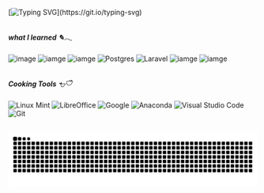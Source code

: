 <!--
**ddamar798/ddamar798** is a ✨ _special_ ✨ repository because its `README.md` (this file) appears on your GitHub profile.

Here are some ideas to get you started:

- 🔭 I’m currently working on ...   
- 🌱 I’m currently learning ... 
- 👯 I’m looking to collaborate on ... 
- 🤔 I’m looking for help with ...
- 💬 Ask me about ... 
- 📫 How to reach me: ...  
- 😄 Pronouns: ...
- ⚡ Fun fact: ...
-->
<!-- <h1 align="left">Hey 👋 I'M DAMARR</h1> -->                                                                                                                                                                                          
[![Typing SVG](https://readme-typing-svg.demolab.com?font=Roboto&size=30&duration=3000&pause=2000&color=00FF00&width=435&lines=%7C%3D%3D%3D%3D%3D+LOADING+%3D%3D%3D%3D%3D%7C;Hello+world!%F0%9F%91%8B%F0%9F%8F%BB;+I'M+DAMARR;I+am+17+years+old%2C;I'm+From+Indonesian.;Let's+be+friends!+;%7C%3D%3D%3D%3D%3D+50%25+%3D%3D%3D%3D%3D%7C;COMPLET!)](https://git.io/typing-svg)
##


##### what I learned ✎𓂃
![image](https://img.shields.io/badge/HTML5-E34F26?style=for-the-badge&logo=html5&logoColor=white) ![iamge](https://img.shields.io/badge/PHP-777BB4?style=for-the-badge&logo=php&logoColor=white) ![iamge](https://img.shields.io/badge/Python-FFD43B?style=for-the-badge&logo=python&logoColor=blue) ![Postgres](https://img.shields.io/badge/MySQL-005C84?style=for-the-badge&logo=mysql&logoColor=white) ![Laravel](https://img.shields.io/badge/burpsuite-FF6633?style=for-the-badge&logo=burpsuite&logoColor=white) ![iamge](https://img.shields.io/badge/metasploit-2596CD?style=for-the-badge&logo=metasploit&logoColor=white)  ![iamge](https://img.shields.io/badge/Wireshark-1679A7?style=for-the-badge&logo=Wireshark&logoColor=white) 	
##
##### Cooking Tools  𓐐𓎩 
![Linux Mint](https://img.shields.io/badge/Linux%20Mint-87CF3E?style=for-the-badge&logo=Linux%20Mint&logoColor=white) ![LibreOffice](https://img.shields.io/badge/LibreOffice-%2318A303?style=for-the-badge&logo=LibreOffice&logoColor=white) ![Google](https://img.shields.io/badge/GNU%20Bash-4EAA25?style=for-the-badge&logo=GNU%20Bash&logoColor=white)  ![Anaconda](https://img.shields.io/badge/Zsh-F15A24?style=for-the-badge&logo=Zsh&logoColor=white)    ![Visual Studio Code](https://img.shields.io/badge/Visual%20Studio%20Code-0078d7.svg?style=for-the-badge&logo=visual-studio-code&logoColor=white)  	![Git](https://img.shields.io/badge/Tor_Browser-7D4698?style=for-the-badge&logo=Tor-Browser&logoColor=white)




##


<img src="https://raw.githubusercontent.com/ddamar798/ddamar798/output/snake.svg" alt="Snake animation" />

###

